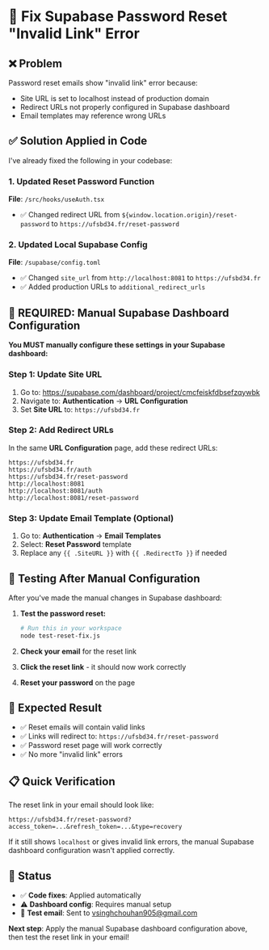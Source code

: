 # 🔧 Fix Supabase Password Reset "Invalid Link" Error

## ❌ Problem
Password reset emails show "invalid link" error because:
- Site URL is set to localhost instead of production domain
- Redirect URLs not properly configured in Supabase dashboard
- Email templates may reference wrong URLs

## ✅ Solution Applied in Code
I've already fixed the following in your codebase:

### 1. Updated Reset Password Function
**File**: `/src/hooks/useAuth.tsx`
- ✅ Changed redirect URL from `${window.location.origin}/reset-password` to `https://ufsbd34.fr/reset-password`

### 2. Updated Local Supabase Config
**File**: `/supabase/config.toml`
- ✅ Changed `site_url` from `http://localhost:8081` to `https://ufsbd34.fr`
- ✅ Added production URLs to `additional_redirect_urls`

## 🚨 REQUIRED: Manual Supabase Dashboard Configuration

**You MUST manually configure these settings in your Supabase dashboard:**

### Step 1: Update Site URL
1. Go to: https://supabase.com/dashboard/project/cmcfeiskfdbsefzqywbk
2. Navigate to: **Authentication** → **URL Configuration**
3. Set **Site URL** to: `https://ufsbd34.fr`

### Step 2: Add Redirect URLs
In the same **URL Configuration** page, add these redirect URLs:

```
https://ufsbd34.fr
https://ufsbd34.fr/auth
https://ufsbd34.fr/reset-password
http://localhost:8081
http://localhost:8081/auth
http://localhost:8081/reset-password
```

### Step 3: Update Email Template (Optional)
1. Go to: **Authentication** → **Email Templates**
2. Select: **Reset Password** template
3. Replace any `{{ .SiteURL }}` with `{{ .RedirectTo }}` if needed

## 🧪 Testing After Manual Configuration

After you've made the manual changes in Supabase dashboard:

1. **Test the password reset:**
   ```bash
   # Run this in your workspace
   node test-reset-fix.js
   ```

2. **Check your email** for the reset link
3. **Click the reset link** - it should now work correctly
4. **Reset your password** on the page

## 🎯 Expected Result

- ✅ Reset emails will contain valid links
- ✅ Links will redirect to: `https://ufsbd34.fr/reset-password`
- ✅ Password reset page will work correctly
- ✅ No more "invalid link" errors

## 📋 Quick Verification

The reset link in your email should look like:
```
https://ufsbd34.fr/reset-password?access_token=...&refresh_token=...&type=recovery
```

If it still shows `localhost` or gives invalid link errors, the manual Supabase dashboard configuration wasn't applied correctly.

## 🚀 Status

- ✅ **Code fixes**: Applied automatically
- ⚠️  **Dashboard config**: Requires manual setup
- 🧪 **Test email**: Sent to vsinghchouhan905@gmail.com

**Next step**: Apply the manual Supabase dashboard configuration above, then test the reset link in your email!
